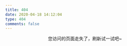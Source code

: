 ```yaml
---
title: 404
date: 2020-04-18 14:12:04
type: 404
comments: false
---
```


<center>您访问的页面走失了，刷新试一试吧~</center>
<script src="//qzonestyle.gtimg.cn/qzone/hybrid/app/404/search_children.js"
        charset="utf-8" homePageUrl="/" homePageName="返回首页">
</script>